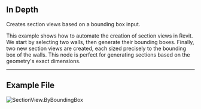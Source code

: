 ## In Depth
Creates section views based on a bounding box input.

This example shows how to automate the creation of section views in Revit. We start by selecting two walls, then generate their bounding boxes. Finally, two new section views are created, each sized precisely to the bounding box of the walls. This node is perfect for generating sections based on the geometry's exact dimensions.

___
## Example File

![SectionView.ByBoundingBox](./Revit.Elements.Views.SectionView.ByBoundingBox_img.jpg)